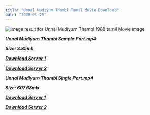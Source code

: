 ```yaml
---
title: "Unnal Mudiyum Thambi Tamil Movie Download"
date: "2020-03-25"
---
```


![Image result for Unnal Mudiyum Thambi 1988 tamil Movie image](https://rukminim1.flixcart.com/image/832/832/av-media/movies/q/z/k/unnal-mudiyum-thambi-original-imadbyztmbp4ttsd.jpeg?q=70)

**_Unnal Mudiyum Thambi Sample Part.mp4_**

**_Size: 3.85mb_**

**_[Download Server 1](http://b4.wetransfer.vip/files/{6f622526c29ee360cda5b2e87a916054ceacd5b4cb5e41dd1b031440e2d63f02}20Actor{6f622526c29ee360cda5b2e87a916054ceacd5b4cb5e41dd1b031440e2d63f02}20Hits{6f622526c29ee360cda5b2e87a916054ceacd5b4cb5e41dd1b031440e2d63f02}20Collection/Kamal{6f622526c29ee360cda5b2e87a916054ceacd5b4cb5e41dd1b031440e2d63f02}20Haasan{6f622526c29ee360cda5b2e87a916054ceacd5b4cb5e41dd1b031440e2d63f02}20Movies{6f622526c29ee360cda5b2e87a916054ceacd5b4cb5e41dd1b031440e2d63f02}20Collection/Kamal{6f622526c29ee360cda5b2e87a916054ceacd5b4cb5e41dd1b031440e2d63f02}20Haasan{6f622526c29ee360cda5b2e87a916054ceacd5b4cb5e41dd1b031440e2d63f02}20Classic{6f622526c29ee360cda5b2e87a916054ceacd5b4cb5e41dd1b031440e2d63f02}20Movies{6f622526c29ee360cda5b2e87a916054ceacd5b4cb5e41dd1b031440e2d63f02}20Collections/Unnal{6f622526c29ee360cda5b2e87a916054ceacd5b4cb5e41dd1b031440e2d63f02}20Mudiyum{6f622526c29ee360cda5b2e87a916054ceacd5b4cb5e41dd1b031440e2d63f02}20Thambi{6f622526c29ee360cda5b2e87a916054ceacd5b4cb5e41dd1b031440e2d63f02}20(1988)/Unnal{6f622526c29ee360cda5b2e87a916054ceacd5b4cb5e41dd1b031440e2d63f02}20Mudiyum{6f622526c29ee360cda5b2e87a916054ceacd5b4cb5e41dd1b031440e2d63f02}20Thambi{6f622526c29ee360cda5b2e87a916054ceacd5b4cb5e41dd1b031440e2d63f02}20{6f622526c29ee360cda5b2e87a916054ceacd5b4cb5e41dd1b031440e2d63f02}20Sample{6f622526c29ee360cda5b2e87a916054ceacd5b4cb5e41dd1b031440e2d63f02}20HD.mp4)_**

**_[Download Server 2](http://b4.wetransfer.vip/files/{6f622526c29ee360cda5b2e87a916054ceacd5b4cb5e41dd1b031440e2d63f02}20Actor{6f622526c29ee360cda5b2e87a916054ceacd5b4cb5e41dd1b031440e2d63f02}20Hits{6f622526c29ee360cda5b2e87a916054ceacd5b4cb5e41dd1b031440e2d63f02}20Collection/Kamal{6f622526c29ee360cda5b2e87a916054ceacd5b4cb5e41dd1b031440e2d63f02}20Haasan{6f622526c29ee360cda5b2e87a916054ceacd5b4cb5e41dd1b031440e2d63f02}20Movies{6f622526c29ee360cda5b2e87a916054ceacd5b4cb5e41dd1b031440e2d63f02}20Collection/Kamal{6f622526c29ee360cda5b2e87a916054ceacd5b4cb5e41dd1b031440e2d63f02}20Haasan{6f622526c29ee360cda5b2e87a916054ceacd5b4cb5e41dd1b031440e2d63f02}20Classic{6f622526c29ee360cda5b2e87a916054ceacd5b4cb5e41dd1b031440e2d63f02}20Movies{6f622526c29ee360cda5b2e87a916054ceacd5b4cb5e41dd1b031440e2d63f02}20Collections/Unnal{6f622526c29ee360cda5b2e87a916054ceacd5b4cb5e41dd1b031440e2d63f02}20Mudiyum{6f622526c29ee360cda5b2e87a916054ceacd5b4cb5e41dd1b031440e2d63f02}20Thambi{6f622526c29ee360cda5b2e87a916054ceacd5b4cb5e41dd1b031440e2d63f02}20(1988)/Unnal{6f622526c29ee360cda5b2e87a916054ceacd5b4cb5e41dd1b031440e2d63f02}20Mudiyum{6f622526c29ee360cda5b2e87a916054ceacd5b4cb5e41dd1b031440e2d63f02}20Thambi{6f622526c29ee360cda5b2e87a916054ceacd5b4cb5e41dd1b031440e2d63f02}20{6f622526c29ee360cda5b2e87a916054ceacd5b4cb5e41dd1b031440e2d63f02}20Sample{6f622526c29ee360cda5b2e87a916054ceacd5b4cb5e41dd1b031440e2d63f02}20HD.mp4)_**

**_Unnal Mudiyum Thambi Single Part.mp4_**

**_Size: 607.68mb_**

**_[Download Server 1](http://b4.wetransfer.vip/files/{6f622526c29ee360cda5b2e87a916054ceacd5b4cb5e41dd1b031440e2d63f02}20Actor{6f622526c29ee360cda5b2e87a916054ceacd5b4cb5e41dd1b031440e2d63f02}20Hits{6f622526c29ee360cda5b2e87a916054ceacd5b4cb5e41dd1b031440e2d63f02}20Collection/Kamal{6f622526c29ee360cda5b2e87a916054ceacd5b4cb5e41dd1b031440e2d63f02}20Haasan{6f622526c29ee360cda5b2e87a916054ceacd5b4cb5e41dd1b031440e2d63f02}20Movies{6f622526c29ee360cda5b2e87a916054ceacd5b4cb5e41dd1b031440e2d63f02}20Collection/Kamal{6f622526c29ee360cda5b2e87a916054ceacd5b4cb5e41dd1b031440e2d63f02}20Haasan{6f622526c29ee360cda5b2e87a916054ceacd5b4cb5e41dd1b031440e2d63f02}20Classic{6f622526c29ee360cda5b2e87a916054ceacd5b4cb5e41dd1b031440e2d63f02}20Movies{6f622526c29ee360cda5b2e87a916054ceacd5b4cb5e41dd1b031440e2d63f02}20Collections/Unnal{6f622526c29ee360cda5b2e87a916054ceacd5b4cb5e41dd1b031440e2d63f02}20Mudiyum{6f622526c29ee360cda5b2e87a916054ceacd5b4cb5e41dd1b031440e2d63f02}20Thambi{6f622526c29ee360cda5b2e87a916054ceacd5b4cb5e41dd1b031440e2d63f02}20(1988)/Unnal{6f622526c29ee360cda5b2e87a916054ceacd5b4cb5e41dd1b031440e2d63f02}20Mudiyum{6f622526c29ee360cda5b2e87a916054ceacd5b4cb5e41dd1b031440e2d63f02}20Thambi{6f622526c29ee360cda5b2e87a916054ceacd5b4cb5e41dd1b031440e2d63f02}20{6f622526c29ee360cda5b2e87a916054ceacd5b4cb5e41dd1b031440e2d63f02}20Single{6f622526c29ee360cda5b2e87a916054ceacd5b4cb5e41dd1b031440e2d63f02}20Part{6f622526c29ee360cda5b2e87a916054ceacd5b4cb5e41dd1b031440e2d63f02}20HD.mp4)_**

**_[Download Server 2](http://b4.wetransfer.vip/files/{6f622526c29ee360cda5b2e87a916054ceacd5b4cb5e41dd1b031440e2d63f02}20Actor{6f622526c29ee360cda5b2e87a916054ceacd5b4cb5e41dd1b031440e2d63f02}20Hits{6f622526c29ee360cda5b2e87a916054ceacd5b4cb5e41dd1b031440e2d63f02}20Collection/Kamal{6f622526c29ee360cda5b2e87a916054ceacd5b4cb5e41dd1b031440e2d63f02}20Haasan{6f622526c29ee360cda5b2e87a916054ceacd5b4cb5e41dd1b031440e2d63f02}20Movies{6f622526c29ee360cda5b2e87a916054ceacd5b4cb5e41dd1b031440e2d63f02}20Collection/Kamal{6f622526c29ee360cda5b2e87a916054ceacd5b4cb5e41dd1b031440e2d63f02}20Haasan{6f622526c29ee360cda5b2e87a916054ceacd5b4cb5e41dd1b031440e2d63f02}20Classic{6f622526c29ee360cda5b2e87a916054ceacd5b4cb5e41dd1b031440e2d63f02}20Movies{6f622526c29ee360cda5b2e87a916054ceacd5b4cb5e41dd1b031440e2d63f02}20Collections/Unnal{6f622526c29ee360cda5b2e87a916054ceacd5b4cb5e41dd1b031440e2d63f02}20Mudiyum{6f622526c29ee360cda5b2e87a916054ceacd5b4cb5e41dd1b031440e2d63f02}20Thambi{6f622526c29ee360cda5b2e87a916054ceacd5b4cb5e41dd1b031440e2d63f02}20(1988)/Unnal{6f622526c29ee360cda5b2e87a916054ceacd5b4cb5e41dd1b031440e2d63f02}20Mudiyum{6f622526c29ee360cda5b2e87a916054ceacd5b4cb5e41dd1b031440e2d63f02}20Thambi{6f622526c29ee360cda5b2e87a916054ceacd5b4cb5e41dd1b031440e2d63f02}20{6f622526c29ee360cda5b2e87a916054ceacd5b4cb5e41dd1b031440e2d63f02}20Single{6f622526c29ee360cda5b2e87a916054ceacd5b4cb5e41dd1b031440e2d63f02}20Part{6f622526c29ee360cda5b2e87a916054ceacd5b4cb5e41dd1b031440e2d63f02}20HD.mp4)_**
